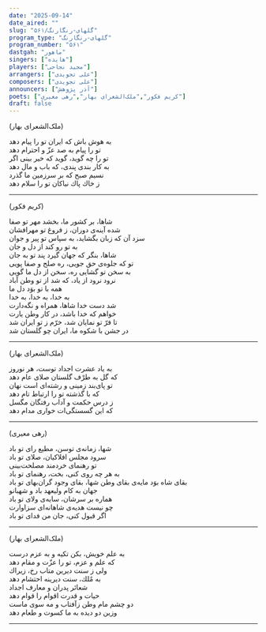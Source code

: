 ```yaml
---
date: "2025-09-14"
date_aired: ""
slug: "گلهای-رنگارنگ/۵۶۱"
program_type: "گلهای-رنگارنگ"
program_number: "۵۶۱"
dastgah: "ماهور"
singers: ["هایده"]
players: ["مجید نجاحی"]
arrangers: ["علی تجویدی"]
composers: ["علی تجویدی"]
announcers: ["آذر پژوهش"]
poets: ["کریم فکور","ملک‌الشعرای بهار","رهی معیری"]
draft: false
---
```


(ملک‌الشعرای بهار)

به هوش باش كه ایران تو را پیام دهد  
تو را پیام به صد عزّ و احترام دهد  
تو را چه گوید، گوید كه خیر بینی اگر  
به كار بندی پندی، كه باب و مال دهد  
نسیم صبح كه بر سرزمین ما گذرد  
ز خاك پاك نیاكان تو را سلام دهد  

---

(کریم فکور)

شاها، بر كشور ما، بخشد مهر تو صفا  
شده آینه‌ی دوران، ز فروغ تو مهرافشان  
سزد آن كه زبان بگشاید، به سپاس تو پیر و جوان  
به تو رو كند از دل و جان  
شاها، بنگر كه جهان گیرد پند تو به جان  
تو كه جلوه‌ی حق جویی، ره صلح و صفا پویی  
به سخن تو گشایی ره، سخن از دل ما گویی  
نرود نرود از یاد، كه شد از تو وطن آباد  
همه با تو بوَد دل ما  
به خدا، به خدا، به خدا  
شد دست خدا شاها، همراه و نگه‌دارت  
خواهم كه خدا باشد، در كار وطن یارت  
تا فرّ تو نمایان شد، خرّم ز تو ایران شد  
در جشن با شكوه ما، ایران چو گلستان شد  

---

(ملک‌الشعرای بهار)

به یاد عشرت اجداد توست، هر نوروز  
كه گل به طرْف گلستان صلای عام دهد  
تو پای‌بند زمینی و رشته‌ای است نهان  
كه با گذشته تو را ارتباط تام دهد  
ز درس حكمت و آداب رفتگان مگسل  
كه این گسستگی‌ات خواری مدام دهد

---

(رهی معیری)

شها، زمانه‌ی توسن، مطیع رای تو باد  
سرود مجلس افلاكیان، صلای تو باد  
تو رهنمای خردمند مصلحت‌بینی  
به هر چه روی كنی، بخت، رهنمای تو باد  
بقای شاه بوَد مایه‌ی بقای وطن 
شها، بقای وجود گران‌بهای تو باد  
جهان به كام ولیعهد باد و شهبانو  
هماره بر سرشان، سایه‌ی ولای تو باد  
چو نیست هدیه‌ی شاهانه‌ای سزاوارت  
اگر قبول كنی، جان من فدای تو باد

---

(ملک‌الشعرای بهار)

به علم خویش، بكن تكیه و به عزم درست  
كه علم و عزم، تو را عزّت و مقام دهد  
ولی ز سنت دیرین متاب رخ، زیراك  
به مٌلك، سنت دیرینه احتشام دهد  
شعائر پدران و معارف اجداد  
حیات و قدرت اقوام را قوام دهد  
دو چشم مام وطن زآفتاب و مه سوی ماست  
وزین دو دیده به ما كسوت و طعام دهد

---

